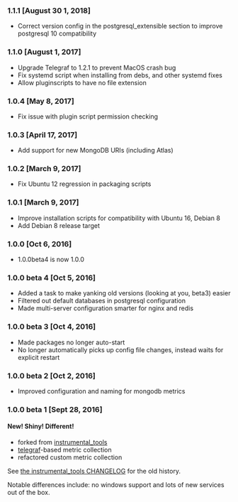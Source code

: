 ### 1.1.1 [August 30 1, 2018]
 * Correct version config in the postgresql_extensible section to improve postgresql 10 compatibility

### 1.1.0 [August 1, 2017]
 * Upgrade Telegraf to 1.2.1 to prevent MacOS crash bug
 * Fix systemd script when installing from debs, and other systemd fixes
 * Allow pluginscripts to have no file extension

### 1.0.4 [May 8, 2017]
 * Fix issue with plugin script permission checking

### 1.0.3 [April 17, 2017]
 * Add support for new MongoDB URIs (including Atlas)

### 1.0.2 [March 9, 2017]
 * Fix Ubuntu 12 regression in packaging scripts

### 1.0.1 [March 9, 2017]
 * Improve installation scripts for compatibility with Ubuntu 16, Debian 8
 * Add Debian 8 release target

### 1.0.0 [Oct 6, 2016]
 * 1.0.0beta4 is now 1.0.0

### 1.0.0 beta 4 [Oct 5, 2016]
 * Added a task to make yanking old versions (looking at you, beta3) easier
 * Filtered out default databases in postgresql configuration
 * Made multi-server configuration smarter for nginx and redis

### 1.0.0 beta 3 [Oct 4, 2016]
 * Made packages no longer auto-start
 * No longer automatically picks up config file changes, instead waits for explicit restart

### 1.0.0 beta 2 [Oct 2, 2016]
 * Improved configuration and naming for mongodb metrics

### 1.0.0 beta 1 [Sept 28, 2016]
#### New! Shiny! Different!
* forked from [instrumental_tools](https://github.com/Instrumental/instrumental_tools)
* [telegraf](https://github.com/influxdata/telegraf)-based metric collection
* refactored custom metric collection

See [the instrumental_tools CHANGELOG](https://github.com/Instrumental/instrumental_tools/blob/master/CHANGELOG.md) for the old history.

Notable differences include: no windows support and lots of new services out of the box.
